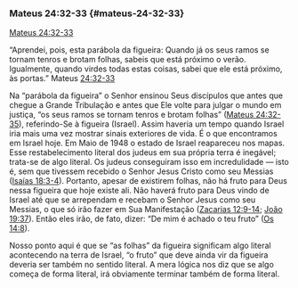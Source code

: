 ### Mateus 24:32-33 {#mateus-24-32-33}

[Mateus 24:32-33](http://bibliaonline.com.br/acf/mt/24/32-33)

“Aprendei, pois, esta parábola da figueira: Quando já os seus ramos se tornam tenros e brotam folhas, sabeis que está próximo o verão. Igualmente, quando virdes todas estas coisas, sabei que ele está próximo, às portas.” Mateus [24:32-33](http://bibliaonline.com.br/acf/mt/24/32-33)

Na “parábola da figueira” o Senhor ensinou Seus discípulos que antes que chegue a Grande Tribulação e antes que Ele volte para julgar o mundo em justiça, “os seus ramos se tornam tenros e brotam folhas” ([Mateus 24:32-35](http://bibliaonline.com.br/acf/mt/24/32-35)), referindo-Se à figueira (Israel). Assim haveria um tempo quando Israel iria mais uma vez mostrar sinais exteriores de vida. É o que encontramos em Israel hoje. Em Maio de 1948 o estado de Israel reapareceu nos mapas. Esse restabelecimento literal dos judeus em sua própria terra é inegável; trata-se de algo literal. Os judeus conseguiram isso em incredulidade — isto é, sem que tivessem recebido o Senhor Jesus Cristo como seu Messias ([Isaías 18:3-4](http://bibliaonline.com.br/acf/is/18/3-4)). Portanto, apesar de existirem folhas, não há fruto para Deus nessa figueira que hoje existe ali. Não haverá fruto para Deus vindo de Israel até que se arrependam e recebam o Senhor Jesus como seu Messias, o que só irão fazer em Sua Manifestação ([Zacarias 12:9-14](http://bibliaonline.com.br/acf/zc/12/9-14); [João 19:37](http://bibliaonline.com.br/acf/jo/19/37)). Então eles irão, de fato, dizer: “De mim é achado o teu fruto” ([Os 14:8](http://bibliaonline.com.br/acf/os/14/8)).

Nosso ponto aqui é que se “as folhas” da figueira significam algo literal acontecendo na terra de Israel, “o fruto” que deve ainda vir da figueira deveria ser também no sentido literal. A mera lógica nos diz que se algo começa de forma literal, irá obviamente terminar também de forma literal.